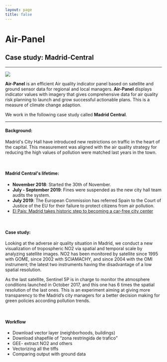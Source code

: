 ```yaml
---
layout: page
title: false
---
```

# Air-Panel
## Case study: Madrid-Central
----

![](https://56eo.github.io/assets/images/Madrid_Central.gif)


**Air-Panel** is an efficient Air quality indicator panel based on satellite and ground sensor data for regional and local managers. **Air-Panel** displays indicator values with imagery that gives comprehensive data for air quality risk planning to launch and grow successful actionable plans. This is a measure of climate change adaption.

We work in the following case study called **Madrid Central**.

-------

#### Background:

Madrid's City Hall have introduced new restrictions on traffic in the heart of the capital. This measurement was aligned with the air quality strategy for reducing the high values of pollution were matched last years in the town.

<br/>

#### Madrid Central's lifetime:
* **November 2018**: Started the 30th of November.
* **July - September 2019**: Fines were suspended as the new city hall team audits the system.
* **July 2019**: The European Commission has referred Spain to the Court of Justice of the EU for their failure to protect citizens from air pollution.
* [El Pais: Madrid takes historic step to becoming a car-free city center](https://elpais.com/elpais/2018/11/30/inenglish/1543565577_207058.amp.html)

<br/>

#### Case study:
Looking at the adverse air quality situation in Madrid, we conduct a new visualization of tropospheric NO2 via spatial and temporal scale by analyzing satellite images.
NO2 has been monitored by satellite since 1995 with GOME, since 2002 with SCIAMACHY, and since 2004 with the OMI instrument; the latest two instruments having the disadvantage of a low spatial resolution.

As the last satellite, Sentinel 5P is in charge to monitor the atmosphere conditions launched in October 2017, and this one has 6 times the spatial resolution of  the last ones.
This is an experiment aiming at giving more transparency to the Madrid’s city managers for a better decision making for green policies according pollution trends.

<br/>

#### Workflow
* Download vector layer (neighborhoods, buildings)
* Download shapefile of “zona restringida de trafico”
* GEE- extract NO2 and others
* Vectorizing all the tiffs
* Comparing output with ground data
